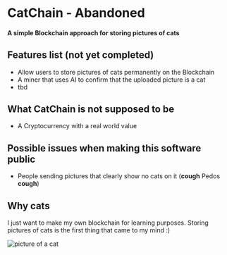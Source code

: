 # CatChain - Abandoned

#### A simple Blockchain approach for storing pictures of cats

## Features list (not yet completed)

* Allow users to store pictures of cats permanently on the Blockchain
* A miner that uses AI to confirm that the uploaded picture is a cat
* tbd


## What CatChain is not supposed to be

* A Cryptocurrency with a real world value


## Possible issues when making this software public

* People sending pictures that clearly show no cats on it (**cough** Pedos **cough**)

## Why cats

I just want to make my own blockchain for learning purposes. Storing pictures of cats is the first thing that came to my mind :)

![picture of a cat](https://catgasm.cc/cgi-bin/catCgi?type=cat "Random Cat")

